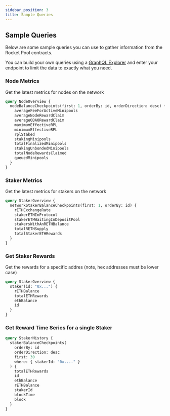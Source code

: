 ```yaml
---
sidebar_position: 3
title: Sample Queries
---
```


## Sample Queries

Below are some sample queries you can use to gather information from the Rocket Pool contracts.

You can build your own queries using a [GraphQL Explorer](https://graphiql-online.com/graphiql) and enter your endpoint to limit the data to exactly what you need.

### Node Metrics

Get the latest metrics for nodes on the network

```graphql
query NodeOverview {
  nodeBalanceCheckpoints(first: 1, orderBy: id, orderDirection: desc) {
    averageFeeForActiveMinipools
    averageNodeRewardClaim
    averageODAORewardClaim
    maximumEffectiveRPL
    minimumEffectiveRPL
    rplStaked
    stakingMinipools
    totalFinalizedMinipools
    stakingUnbondedMinipools
    totalNodeRewardsClaimed
    queuedMinipools
  }
}
```

### Staker Metrics

Get the latest metrics for stakers on the network

```graphql
query StakerOverview {
  networkStakerBalanceCheckpoints(first: 1, orderBy: id) {
    rETHExchangeRate
    stakerETHInProtocol
    stakerETHWaitingInDepositPool
    stakersWithAnRETHBalance
    totalRETHSupply
    totalStakerETHRewards
  }
}
```

### Get Staker Rewards

Get the rewards for a specific addres (note, hex addresses must be lower case)

```graphql
query StakerOverview {
  staker(id: "0x...") {
    rETHBalance
    totalETHRewards
    ethBalance
    id
  }
}
```

### Get Reward Time Series for a single Staker

```graphql
query StakerHistory {
  stakerBalanceCheckpoints(
    orderBy: id
    orderDirection: desc
    first: 30
    where: { stakerId: "0x...." }
  ) {
    totalETHRewards
    id
    ethBalance
    rETHBalance
    stakerId
    blockTime
    block
  }
}
```
